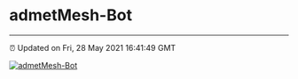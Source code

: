 # admetMesh-Bot
---
⏰ Updated on Fri, 28 May 2021 16:41:49 GMT

[![admetMesh-Bot](https://github.com/kotori-y/admetMesh-bot/actions/workflows/main.yml/badge.svg)](https://github.com/kotori-y/admetMesh-bot/actions/workflows/main.yml)
